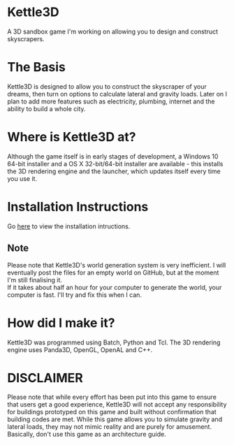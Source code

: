 # Kettle3D
A 3D sandbox game I'm working on allowing you to design and construct skyscrapers.

# The Basis
Kettle3D is designed to allow you to construct the skyscraper of your dreams, then turn on options to calculate lateral and gravity loads. Later on I plan to add more features such as electricity, plumbing, internet and the ability to build a whole city.

# Where is Kettle3D at?
Although the game itself is in early stages of development, a Windows 10 64-bit installer and a OS X 32-bit/64-bit installer are available - this installs the 3D rendering engine and the launcher, which updates itself every time you use it.

# Installation Instructions

Go [here](https://kettle3d.github.io/Kettle3D#installation-instructions) to view the installation intructions.

## Note
Please note that Kettle3D's world generation system is very inefficient. I will eventually post the files for an empty world on GitHub, but at the moment I'm still finalising it.  
If it takes about half an hour for your computer to generate the world, your computer is fast. I'll try and fix this when I can.

# How did I make it?
Kettle3D was programmed using Batch, Python and Tcl. The 3D rendering engine uses Panda3D, OpenGL, OpenAL and C++.

# DISCLAIMER
Please note that while every effort has been put into this game to ensure that users get a good experience, Kettle3D will not accept any responsibility for buildings prototyped on this game and built without confirmation that building codes are met. While this game allows you to simulate gravity and lateral loads, they may not mimic reality and are purely for amusement. Basically, don't use this game as an architecture guide.
